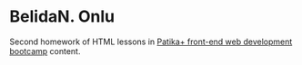 # BelidaN. Onlu
Second homework of HTML lessons in [Patika+ front-end web development bootcamp](www.patika.dev) content.